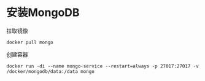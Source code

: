 # 安装MongoDB

拉取镜像

```
docker pull mongo
```

创建容器

```
docker run -di --name mongo-service --restart=always -p 27017:27017 -v /docker/mongodb/data:/data mongo
```
